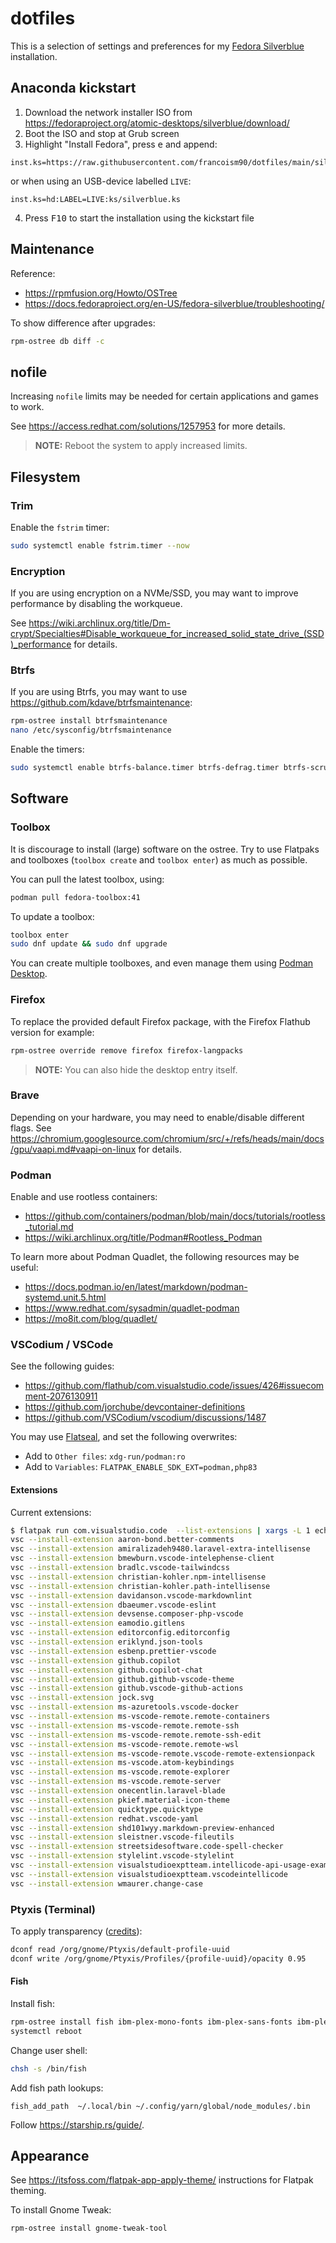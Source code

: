 # dotfiles

This is a selection of settings and preferences for my [Fedora Silverblue](https://fedoraproject.org/atomic-desktops/silverblue/) installation.

## Anaconda kickstart

1. Download the network installer ISO from <https://fedoraproject.org/atomic-desktops/silverblue/download/>
2. Boot the ISO and stop at Grub screen
3. Highlight "Install Fedora", press <kbd>e</kbd> and append:
  ```text
  inst.ks=https://raw.githubusercontent.com/francoism90/dotfiles/main/silverblue.ks
  ```
or when using an USB-device labelled `LIVE`:
  ```text
  inst.ks=hd:LABEL=LIVE:ks/silverblue.ks
  ```
4. Press <kbd>F10</kbd> to start the installation using the kickstart file

## Maintenance

Reference:

- <https://rpmfusion.org/Howto/OSTree>
- <https://docs.fedoraproject.org/en-US/fedora-silverblue/troubleshooting/>

To show difference after upgrades:

```bash
rpm-ostree db diff -c
```

## nofile

Increasing `nofile` limits may be needed for certain applications and games to work.

See <https://access.redhat.com/solutions/1257953> for more details.

> **NOTE:** Reboot the system to apply increased limits.

## Filesystem

### Trim

Enable the `fstrim` timer:

```bash
sudo systemctl enable fstrim.timer --now
``` 

### Encryption

If you are using encryption on a NVMe/SSD, you may want to improve performance by disabling the workqueue.

See <https://wiki.archlinux.org/title/Dm-crypt/Specialties#Disable_workqueue_for_increased_solid_state_drive_(SSD)_performance> for details.

### Btrfs

If you are using Btrfs, you may want to use <https://github.com/kdave/btrfsmaintenance>:

```bash
rpm-ostree install btrfsmaintenance
nano /etc/sysconfig/btrfsmaintenance
```

Enable the timers:

```bash
sudo systemctl enable btrfs-balance.timer btrfs-defrag.timer btrfs-scrub.timer btrfs-trim.timer --now
```

## Software

### Toolbox

It is discourage to install (large) software on the ostree. Try to use Flatpaks and toolboxes (`toolbox create` and `toolbox enter`) as much as possible.

You can pull the latest toolbox, using:

```bash
podman pull fedora-toolbox:41
```

To update a toolbox:

```bash
toolbox enter
sudo dnf update && sudo dnf upgrade
```

You can create multiple toolboxes, and even manage them using [Podman Desktop](https://podman-desktop.io/).

### Firefox

To replace the provided default Firefox package, with the Firefox Flathub version for example:

```bash
rpm-ostree override remove firefox firefox-langpacks
```

> **NOTE:** You can also hide the desktop entry itself.

### Brave

Depending on your hardware, you may need to enable/disable different flags. See <https://chromium.googlesource.com/chromium/src/+/refs/heads/main/docs/gpu/vaapi.md#vaapi-on-linux> for details.

### Podman

Enable and use rootless containers:

- <https://github.com/containers/podman/blob/main/docs/tutorials/rootless_tutorial.md>
- <https://wiki.archlinux.org/title/Podman#Rootless_Podman>

To learn more about Podman Quadlet, the following resources may be useful:

- <https://docs.podman.io/en/latest/markdown/podman-systemd.unit.5.html>
- <https://www.redhat.com/sysadmin/quadlet-podman>
- <https://mo8it.com/blog/quadlet/>

### VSCodium / VSCode

See the following guides:

- <https://github.com/flathub/com.visualstudio.code/issues/426#issuecomment-2076130911>
- <https://github.com/jorchube/devcontainer-definitions>
- <https://github.com/VSCodium/vscodium/discussions/1487>

You may use [Flatseal](https://flathub.org/apps/com.github.tchx84.Flatseal), and set the following overwrites:

- Add to `Other files`: `xdg-run/podman:ro`
- Add to `Variables`: `FLATPAK_ENABLE_SDK_EXT=podman,php83`

#### Extensions

Current extensions:

```bash
$ flatpak run com.visualstudio.code  --list-extensions | xargs -L 1 echo vsc --install-extension
vsc --install-extension aaron-bond.better-comments
vsc --install-extension amiralizadeh9480.laravel-extra-intellisense
vsc --install-extension bmewburn.vscode-intelephense-client
vsc --install-extension bradlc.vscode-tailwindcss
vsc --install-extension christian-kohler.npm-intellisense
vsc --install-extension christian-kohler.path-intellisense
vsc --install-extension davidanson.vscode-markdownlint
vsc --install-extension dbaeumer.vscode-eslint
vsc --install-extension devsense.composer-php-vscode
vsc --install-extension eamodio.gitlens
vsc --install-extension editorconfig.editorconfig
vsc --install-extension eriklynd.json-tools
vsc --install-extension esbenp.prettier-vscode
vsc --install-extension github.copilot
vsc --install-extension github.copilot-chat
vsc --install-extension github.github-vscode-theme
vsc --install-extension github.vscode-github-actions
vsc --install-extension jock.svg
vsc --install-extension ms-azuretools.vscode-docker
vsc --install-extension ms-vscode-remote.remote-containers
vsc --install-extension ms-vscode-remote.remote-ssh
vsc --install-extension ms-vscode-remote.remote-ssh-edit
vsc --install-extension ms-vscode-remote.remote-wsl
vsc --install-extension ms-vscode-remote.vscode-remote-extensionpack
vsc --install-extension ms-vscode.atom-keybindings
vsc --install-extension ms-vscode.remote-explorer
vsc --install-extension ms-vscode.remote-server
vsc --install-extension onecentlin.laravel-blade
vsc --install-extension pkief.material-icon-theme
vsc --install-extension quicktype.quicktype
vsc --install-extension redhat.vscode-yaml
vsc --install-extension shd101wyy.markdown-preview-enhanced
vsc --install-extension sleistner.vscode-fileutils
vsc --install-extension streetsidesoftware.code-spell-checker
vsc --install-extension stylelint.vscode-stylelint
vsc --install-extension visualstudioexptteam.intellicode-api-usage-examples
vsc --install-extension visualstudioexptteam.vscodeintellicode
vsc --install-extension wmaurer.change-case
```

### Ptyxis (Terminal)

To apply transparency ([credits](https://discussion.fedoraproject.org/t/use-dconf-to-set-transparency-for-ptyxis/135003)):

```bash
dconf read /org/gnome/Ptyxis/default-profile-uuid
dconf write /org/gnome/Ptyxis/Profiles/{profile-uuid}/opacity 0.95
```

#### Fish

Install fish:

```bash
rpm-ostree install fish ibm-plex-mono-fonts ibm-plex-sans-fonts ibm-plex-serif-fonts
systemctl reboot
```

Change user shell:

```bash
chsh -s /bin/fish
```

Add fish path lookups:

```fish
fish_add_path  ~/.local/bin ~/.config/yarn/global/node_modules/.bin
```

Follow <https://starship.rs/guide/>.

## Appearance

See <https://itsfoss.com/flatpak-app-apply-theme/> instructions for Flatpak theming.

To install Gnome Tweak:

```bash
rpm-ostree install gnome-tweak-tool
```
